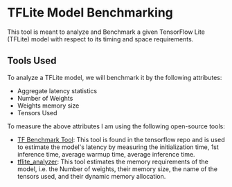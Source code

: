 # TFLite Model Benchmarking
This tool is meant to analyze and Benchmark a given TensorFlow Lite (TFLite) model with respect to its timing and space requirements.

## Tools Used
To analyze a TFLite model, we will benchmark it by the following attributes:
*   Aggregate latency statistics
*   Number of Weights
*   Weights memory size
*   Tensors Used

To measure the above attributes I am using the following open-source tools:
*   [TF Benchmark Tool](https://github.com/tensorflow/tensorflow/tree/master/tensorflow/lite/tools/benchmark): This tool is found in the tensorflow repo and is used to estimate the model's latency by measuring the initialization time, 1st inference time, average warmup time, average inference time.
*   [tflite_analyzer](https://github.com/PeteBlackerThe3rd/tflite_analyser): This tool estimates the memory requirements of the model, i.e. the Number of weights, their memory size, the name of the tensors used, and their dynamic memory allocation.